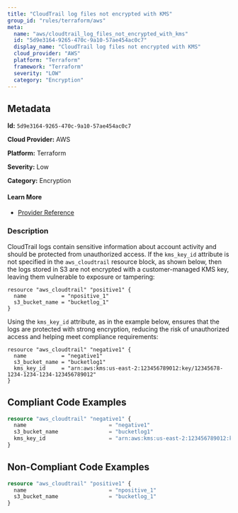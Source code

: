 ```yaml
---
title: "CloudTrail log files not encrypted with KMS"
group_id: "rules/terraform/aws"
meta:
  name: "aws/cloudtrail_log_files_not_encrypted_with_kms"
  id: "5d9e3164-9265-470c-9a10-57ae454ac0c7"
  display_name: "CloudTrail log files not encrypted with KMS"
  cloud_provider: "AWS"
  platform: "Terraform"
  framework: "Terraform"
  severity: "LOW"
  category: "Encryption"
---
```

## Metadata

**Id:** `5d9e3164-9265-470c-9a10-57ae454ac0c7`

**Cloud Provider:** AWS

**Platform:** Terraform

**Severity:** Low

**Category:** Encryption

#### Learn More

 - [Provider Reference](https://registry.terraform.io/providers/hashicorp/aws/latest/docs/resources/cloudtrail#kms_key_id)

### Description

 CloudTrail logs contain sensitive information about account activity and should be protected from unauthorized access. If the `kms_key_id` attribute is not specified in the `aws_cloudtrail` resource block, as shown below, then the logs stored in S3 are not encrypted with a customer-managed KMS key, leaving them vulnerable to exposure or tampering:

```
resource "aws_cloudtrail" "positive1" {
  name           = "npositive_1"
  s3_bucket_name = "bucketlog_1"
}
```

Using the `kms_key_id` attribute, as in the example below, ensures that the logs are protected with strong encryption, reducing the risk of unauthorized access and helping meet compliance requirements:

```
resource "aws_cloudtrail" "negative1" {
  name           = "negative1"
  s3_bucket_name = "bucketlog1"
  kms_key_id     = "arn:aws:kms:us-east-2:123456789012:key/12345678-1234-1234-1234-123456789012"
}
```




## Compliant Code Examples
```terraform
resource "aws_cloudtrail" "negative1" {
  name                          = "negative1"
  s3_bucket_name                = "bucketlog1"
  kms_key_id                    = "arn:aws:kms:us-east-2:123456789012:key/12345678-1234-1234-1234-123456789012"
}

```
## Non-Compliant Code Examples
```terraform
resource "aws_cloudtrail" "positive1" {
  name                          = "npositive_1"
  s3_bucket_name                = "bucketlog_1"
}

```